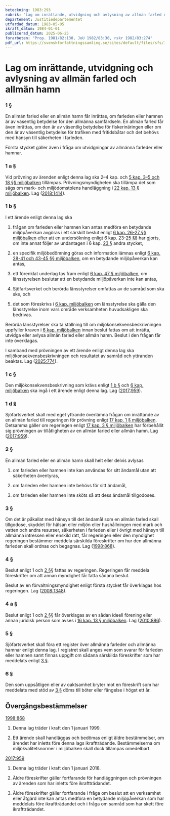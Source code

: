 ```yaml
---
beteckning: 1983:293
rubrik: "Lag om inrättande, utvidgning och avlysning av allmän farled och allmän hamn"
departement: Justitiedepartementet
utfardad_datum: 1983-05-05
ikraft_datum: 1984-01-01
publicerad_datum: 2025-06-25
forarbeten: "Prop. 1981/82:130, JoU 1982/83:30, rskr 1982/83:274"
pdf_url: https://svenskforfattningssamling.se/sites/default/files/sfs/1983-05/SFS1983-293.pdf
---
```


# Lag om inrättande, utvidgning och avlysning av allmän farled och allmän hamn

### 1 §

En allmän farled eller en allmän hamn får inrättas, om farleden eller hamnen är av väsentlig betydelse för den allmänna samfärdseln. En allmän farled får även inrättas, om den är av väsentlig betydelse för fiskerinäringen eller om den är av väsentlig betydelse för trafiken med fritidsbåtar och det behövs med hänsyn till säkerheten i farleden.

Första stycket gäller även i fråga om utvidgningar av allmänna farleder eller hamnar.

### 1 a §

Vid prövning av ärenden enligt denna lag ska 2–4 kap. och [5 kap. 3–5 och 18 §§ miljöbalken](https://selex.se/eli/sfs/1998/808#kap5.3) tillämpas. Prövningsmyndigheten ska tillämpa det som sägs om mark- och miljödomstolens handläggning i [22 kap. 13 § miljöbalken](https://selex.se/eli/sfs/1998/808#kap22.13). Lag ([2018:1414](https://selex.se/eli/sfs/2018/1414)).

### 1 b §

I ett ärende enligt denna lag ska

1. frågan om farleden eller hamnen kan antas medföra en betydande miljöpåverkan avgöras i ett särskilt beslut enligt [6 kap. 26-27 §§ miljöbalken](https://selex.se/eli/sfs/1998/808#kap6.26) efter att en undersökning enligt 6 kap. 23-[25 §](#25)§ har gjorts, om inte annat följer av undantagen i 6 kap. [23 §](#kap6.23) andra stycket,

2. en specifik miljöbedömning göras och information lämnas enligt [6 kap. 28-41 och 43-45 §§ miljöbalken](https://selex.se/eli/sfs/1998/808#kap6.28), om en betydande miljöpåverkan kan antas,

3. ett förenklat underlag tas fram enligt [6 kap. 47 § miljöbalken](https://selex.se/eli/sfs/1998/808#kap6.47), om länsstyrelsen beslutar att en betydande miljöpåverkan inte kan antas,

4. Sjöfartsverket och berörda länsstyrelser omfattas av de samråd som ska ske, och

5. det som föreskrivs i [6 kap. miljöbalken](https://selex.se/eli/sfs/1998/808) om länsstyrelse ska gälla den länsstyrelse inom vars område verksamheten huvudsakligen ska bedrivas.

Berörda länsstyrelser ska ta ställning till om miljökonsekvensbeskrivningen uppfyller kraven i [6 kap. miljöbalken](https://selex.se/eli/sfs/1998/808) innan beslut fattas om att inrätta, utvidga eller avlysa allmän farled eller allmän hamn. Beslut i den frågan får inte överklagas.

I samband med prövningen av ett ärende enligt denna lag ska miljökonsekvensbeskrivningen och resultatet av samråd och yttranden beaktas. Lag ([2025:774](https://selex.se/eli/sfs/2025/774)).

### 1 c §

Den miljökonsekvensbeskrivning som krävs enligt [1 b §](#1b) och [6 kap. miljöbalken](https://selex.se/eli/sfs/1998/808) ska ingå i ett ärende enligt denna lag. Lag ([2017:959](https://selex.se/eli/sfs/2017/959)).

### 1 d §

Sjöfartsverket skall med eget yttrande överlämna frågan om inrättande av en allmän farled till regeringen för prövning enligt [17 kap. 1 § miljöbalken](https://selex.se/eli/sfs/1998/808#kap17.1). Detsamma gäller om regeringen enligt [17 kap. 3 § miljöbalken](https://selex.se/eli/sfs/1998/808#kap17.3) har förbehållit sig prövningen av tillåtligheten av en allmän farled eller allmän hamn. Lag ([2017:959](https://selex.se/eli/sfs/2017/959)).

### 2 §

En allmän farled eller en allmän hamn skall helt eller delvis avlysas

1. om farleden eller hamnen inte kan användas för sitt ändamål utan att säkerheten äventyras,

2. om farleden eller hamnen inte behövs för sitt ändamål,

3. om farleden eller hamnen inte sköts så att dess ändamål tillgodoses.

### 3 §

Om det är påkallat med hänsyn till det ändamål som en allmän farled skall tillgodose, skyddet för hälsan eller miljön eller hushållningen med mark och vatten och andra resurser, säkerheten i farleden eller i övrigt med hänsyn till allmänna intressen eller enskild rätt, får regeringen eller den myndighet regeringen bestämmer meddela särskilda föreskrifter om hur den allmänna farleden skall ordnas och begagnas. Lag ([1998:868](https://selex.se/eli/sfs/1998/868)).

### 4 §

Beslut enligt 1 och [2 §](#2)§ fattas av regeringen. Regeringen får meddela föreskrifter om att annan myndighet får fatta sådana beslut.

Beslut av en förvaltningsmyndighet enligt första stycket får överklagas hos regeringen. Lag ([2008:1348](https://selex.se/eli/sfs/2008/1348)).

### 4 a §

Beslut enligt 1 och [2 §](#2)§ får överklagas av en sådan ideell förening eller annan juridisk person som avses i [16 kap. 13 § miljöbalken](https://selex.se/eli/sfs/1998/808#kap16.13). Lag ([2010:886](https://selex.se/eli/sfs/2010/886)).

### 5 §

Sjöfartsverket skall föra ett register över allmänna farleder och allmänna hamnar enligt denna lag. I registret skall anges vem som svarar för farleden eller hamnen samt finnas uppgift om sådana särskilda föreskrifter som har meddelats enligt [3 §](#3).

### 6 §

Den som uppsåtligen eller av oaktsamhet bryter mot en föreskrift som har meddelats med stöd av [3 §](#3) döms till böter eller fängelse i högst ett år.

## Övergångsbestämmelser

[1998:868](https://selex.se/eli/sfs/1998/868)

1. Denna lag träder i kraft den 1 januari 1999.

2. Ett ärende skall handläggas och bedömas enligt äldre bestämmelser, om ärendet har inletts före denna lags ikraftträdande. Bestämmelserna om miljökvalitetsnormer i miljöbalken skall dock tillämpas omedelbart.

[2017:959](https://selex.se/eli/sfs/2017/959)

1. Denna lag träder i kraft den 1 januari 2018.

2. Äldre föreskrifter gäller fortfarande för handläggningen och prövningen av ärenden som har inletts före ikraftträdandet.

3. Äldre föreskrifter gäller fortfarande i fråga om beslut att en verksamhet eller åtgärd inte kan antas medföra en betydande miljöpåverkan som har meddelats före ikraftträdandet och i fråga om samråd som har skett före ikraftträdandet.